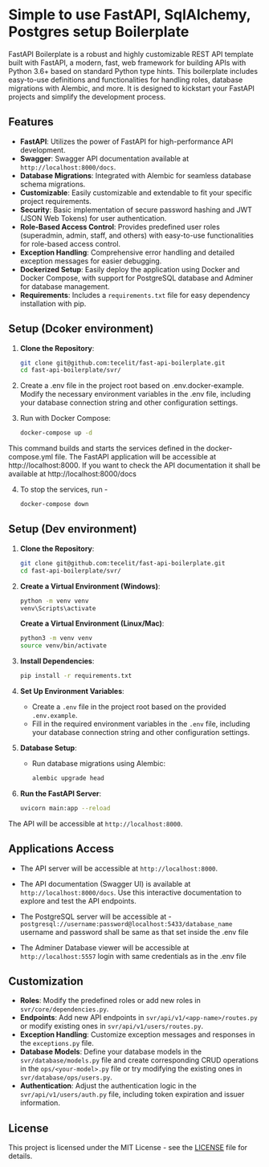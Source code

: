 # Simple to use FastAPI, SqlAlchemy, Postgres setup Boilerplate

FastAPI Boilerplate is a robust and highly customizable REST API template built with FastAPI, a modern, fast, web framework for building APIs with Python 3.6+ based on standard Python type hints. This boilerplate includes easy-to-use definitions and functionalities for handling roles, database migrations with Alembic, and more. It is designed to kickstart your FastAPI projects and simplify the development process.

## Features

- **FastAPI**: Utilizes the power of FastAPI for high-performance API development.
- **Swagger**: Swagger API documentation available at `http://localhost:8000/docs`.
- **Database Migrations**: Integrated with Alembic for seamless database schema migrations.
- **Customizable**: Easily customizable and extendable to fit your specific project requirements.
- **Security**: Basic implementation of secure password hashing and JWT (JSON Web Tokens) for user authentication.
- **Role-Based Access Control**: Provides predefined user roles (superadmin, admin, staff, and others) with easy-to-use functionalities for role-based access control.
- **Exception Handling**: Comprehensive error handling and detailed exception messages for easier debugging.
- **Dockerized Setup**: Easily deploy the application using Docker and Docker Compose, with support for PostgreSQL database and Adminer for database management.
- **Requirements**: Includes a `requirements.txt` file for easy dependency installation with pip.



## Setup (Dcoker environment)

1. **Clone the Repository**:

   ```bash
   git clone git@github.com:tecelit/fast-api-boilerplate.git
   cd fast-api-boilerplate/svr/
   ```

2. Create a .env file in the project root based on .env.docker-example.
Modify the necessary environment variables in the .env file, including your database connection string and other configuration settings.

3. Run with Docker Compose:
   ```bash
   docker-compose up -d
   ```
This command builds and starts the services defined in the docker-compose.yml file. The FastAPI application will be accessible at http://localhost:8000. If you want to check the API documentation it shall be available at http://localhost:8000/docs

4. To stop the services, run -
   ```bash
   docker-compose down
   ```



## Setup (Dev environment)

1. **Clone the Repository**:

   ```bash
   git clone git@github.com:tecelit/fast-api-boilerplate.git
   cd fast-api-boilerplate/svr/
   ```

2. **Create a Virtual Environment (Windows)**:

   ```bash
   python -m venv venv
   venv\Scripts\activate
   ```

   **Create a Virtual Environment (Linux/Mac)**:

   ```bash
   python3 -m venv venv
   source venv/bin/activate
   ```

3. **Install Dependencies**:

   ```bash
   pip install -r requirements.txt
   ```

4. **Set Up Environment Variables**:

   - Create a `.env` file in the project root based on the provided `.env.example`.
   - Fill in the required environment variables in the `.env` file, including your database connection string and other configuration settings.

5. **Database Setup**:
   - Run database migrations using Alembic:

     ```bash
     alembic upgrade head
     ```

6. **Run the FastAPI Server**:

   ```bash
   uvicorn main:app --reload
   ```

The API will be accessible at `http://localhost:8000`.


## Applications Access

- The API server will be accessible at `http://localhost:8000`.

- The API documentation (Swagger UI) is available at `http://localhost:8000/docs`. Use this interactive documentation to explore and test the API endpoints.

- The PostgreSQL server will be accessible at - 
`postgresql://username:password@localhost:5433/database_name`
username and password shall be same as that set inside the .env file

- The Adminer Database viewer will be accessible at `http://localhost:5557` login with same credentials as in the .env file


## Customization

- **Roles**: Modify the predefined roles or add new roles in `svr/core/dependencies.py`.
- **Endpoints**: Add new API endpoints in `svr/api/v1/<app-name>/routes.py` or modify existing ones in `svr/api/v1/users/routes.py`.
- **Exception Handling**: Customize exception messages and responses in the `exceptions.py` file.
- **Database Models**: Define your database models in the `svr/database/models.py` file and create corresponding CRUD operations in the `ops/<your-model>.py` file or try modifying the existing ones in `svr/database/ops/users.py`.
- **Authentication**: Adjust the authentication logic in the `svr/api/v1/users/auth.py` file, including token expiration and issuer information.


## License

This project is licensed under the MIT License - see the [LICENSE](LICENSE) file for details.

